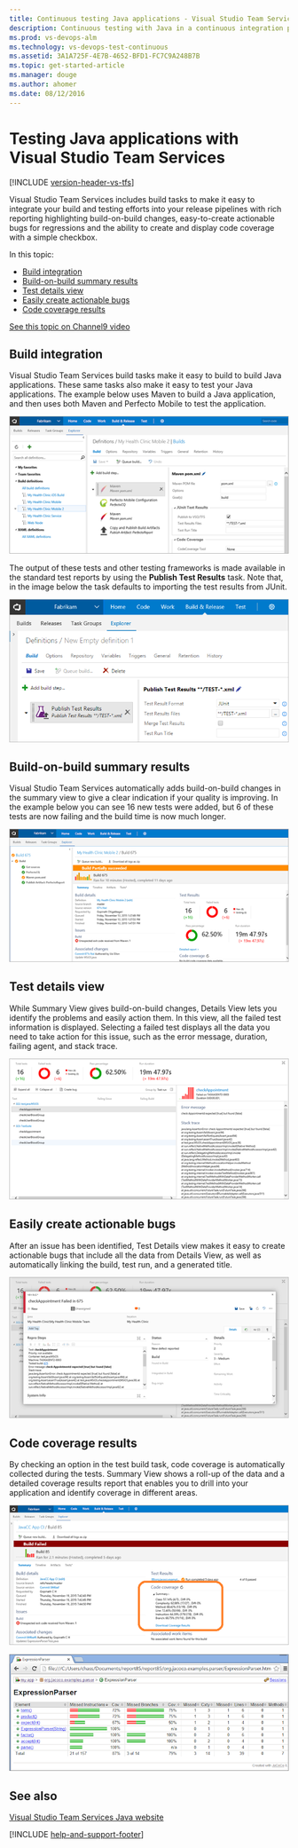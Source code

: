 ```yaml
---
title: Continuous testing Java applications - Visual Studio Team Services
description: Continuous testing with Java in a continuous integration pipeline with Visual Studio Team Services (VSTS)
ms.prod: vs-devops-alm
ms.technology: vs-devops-test-continuous
ms.assetid: 3A1A725F-4E7B-4652-BFD1-FC7C9A248B7B
ms.topic: get-started-article
ms.manager: douge
ms.author: ahomer
ms.date: 08/12/2016
---
```


# Testing Java applications with Visual Studio Team Services

[!INCLUDE [version-header-vs-tfs](../../_shared/version-header-vs-tfs.md)]

Visual Studio Team Services includes build tasks to
make it easy to integrate your build and testing 
efforts into your release pipelines with rich 
reporting highlighting build-on-build changes, 
easy-to-create actionable bugs for regressions and 
the ability to create and display code coverage 
with a simple checkbox. 

In this topic:

* [Build integration](#build-integration)
* [Build-on-build summary results](#summary-results)
* [Test details view](#test-details)
* [Easily create actionable bugs](#actionable)
* [Code coverage results](#code-coverage)

[See this topic on Channel9 video](https://channel9.msdn.com/Series/Test-Tools-in-Visual-Studio/Testing-Java-Applications-with-Visual-Studio-Team-Services)

<a name="build-integration"></a>
## Build integration

Visual Studio Team Services build tasks make it 
easy to build to build Java applications. These 
same tasks also make it easy to test your Java 
applications. The example below uses Maven to build
a Java application, and then uses both Maven and 
Perfecto Mobile to test the application.

![Visual Studio Team Services build and test integration](_img/continuous-test-java/continuous-test-java-01.png)

The output of these tests and other testing 
frameworks is made available in the standard 
test reports by using the **Publish Test Results**
task. Note that, in the image below the task defaults to 
importing the test results from JUnit.

![Importing the test results from JUnit](_img/continuous-test-java/continuous-test-java-02.png)

<a name="summary-results"></a>
## Build-on-build summary results

Visual Studio Team Services automatically adds 
build-on-build changes in the summary view to give 
a clear indication if your quality is improving.
In the example below you can see 16 new tests were 
added, but 6 of these tests are now failing and the 
build time is now much longer. 

![Tests now failing and the build time is much longer](_img/continuous-test-java/continuous-test-java-03.png)

<a name="test-details"></a>
## Test details view

While Summary View gives build-on-build changes,
Details View lets you identify the problems
and easily action them. In this view, all the 
failed test information is displayed.
Selecting a failed test displays all the data 
you need to take action for this issue, such as
the error message, duration, failing agent, and 
stack trace.

![Viewing the data for a failed test](_img/continuous-test-java/continuous-test-java-04.png)

<a name="actionable"></a>
## Easily create actionable bugs

After an issue has been identified, Test Details
view makes it easy to create actionable bugs that 
include all the data from Details 
View, as well as automatically linking the build, 
test run, and a generated title.

![Creating actionable bugs that include all the data from from Details View](_img/continuous-test-java/continuous-test-java-05.png)

<a name="code-coverage"></a>
## Code coverage results

By checking an option in the test build task, code 
coverage is automatically collected during the 
tests. Summary View shows a roll-up of the data and
a detailed coverage results report that enables you
to drill into your application and identify 
coverage in different areas.

![Code coverage results in the build summary](_img/continuous-test-java/continuous-test-java-06.png)

![Code coverage results in the browser](_img/continuous-test-java/continuous-test-java-07.png)

## See also

[Visual Studio Team Services Java website](http://java.visualstudio.com/)

[!INCLUDE [help-and-support-footer](../../_shared/help-and-support-footer.md)] 
 
